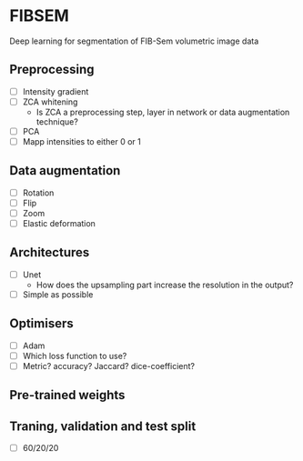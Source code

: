 # FIBSEM
Deep learning for segmentation of FIB-Sem volumetric image data

## Preprocessing
- [ ] Intensity gradient
- [ ] ZCA whitening
    - Is ZCA a preprocessing step, layer in network or data augmentation technique?
- [ ] PCA
- [ ] Mapp intensities to either 0 or 1

## Data augmentation
- [ ] Rotation
- [ ] Flip
- [ ] Zoom
- [ ] Elastic deformation

## Architectures
- [ ] Unet
    - How does the upsampling part increase the resolution in the output?
- [ ] Simple as possible

## Optimisers
- [ ] Adam
- [ ] Which loss function to use?
- [ ] Metric? accuracy? Jaccard? dice-coefficient?

## Pre-trained weights

## Traning, validation and test split
- [ ] 60/20/20
